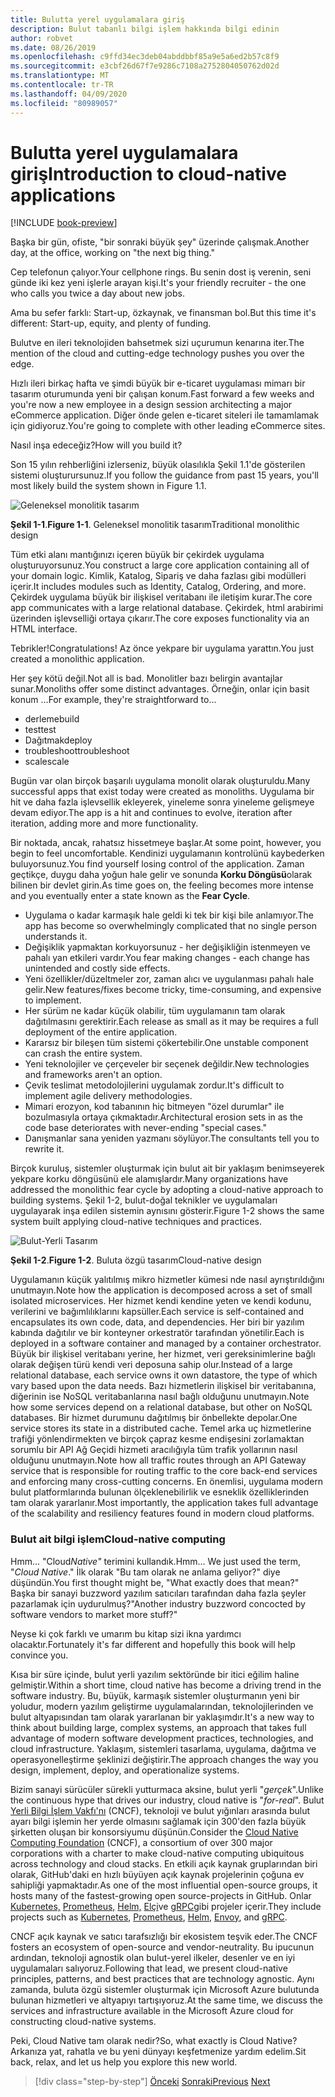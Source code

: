 ```yaml
---
title: Bulutta yerel uygulamalara giriş
description: Bulut tabanlı bilgi işlem hakkında bilgi edinin
author: robvet
ms.date: 08/26/2019
ms.openlocfilehash: c9ffd34ec3deb04abddbbf85a9e5a6ed2b57c8f9
ms.sourcegitcommit: e3cbf26d67f7e9286c7108a2752804050762d02d
ms.translationtype: MT
ms.contentlocale: tr-TR
ms.lasthandoff: 04/09/2020
ms.locfileid: "80989057"
---
```

# <a name="introduction-to-cloud-native-applications"></a><span data-ttu-id="5a960-103">Bulutta yerel uygulamalara giriş</span><span class="sxs-lookup"><span data-stu-id="5a960-103">Introduction to cloud-native applications</span></span>

[!INCLUDE [book-preview](../../../includes/book-preview.md)]

<span data-ttu-id="5a960-104">Başka bir gün, ofiste, "bir sonraki büyük şey" üzerinde çalışmak.</span><span class="sxs-lookup"><span data-stu-id="5a960-104">Another day, at the office, working on "the next big thing."</span></span>

<span data-ttu-id="5a960-105">Cep telefonun çalıyor.</span><span class="sxs-lookup"><span data-stu-id="5a960-105">Your cellphone rings.</span></span> <span data-ttu-id="5a960-106">Bu senin dost iş verenin, seni günde iki kez yeni işlerle arayan kişi.</span><span class="sxs-lookup"><span data-stu-id="5a960-106">It's your friendly recruiter - the one who calls you twice a day about new jobs.</span></span>

<span data-ttu-id="5a960-107">Ama bu sefer farklı: Start-up, özkaynak, ve finansman bol.</span><span class="sxs-lookup"><span data-stu-id="5a960-107">But this time it's different: Start-up, equity, and plenty of funding.</span></span>

<span data-ttu-id="5a960-108">Bulutve en ileri teknolojiden bahsetmek sizi uçurumun kenarına iter.</span><span class="sxs-lookup"><span data-stu-id="5a960-108">The mention of the cloud and cutting-edge technology pushes you over the edge.</span></span>

<span data-ttu-id="5a960-109">Hızlı ileri birkaç hafta ve şimdi büyük bir e-ticaret uygulaması mimarı bir tasarım oturumunda yeni bir çalışan konum.</span><span class="sxs-lookup"><span data-stu-id="5a960-109">Fast forward a few weeks and you're now a new employee in a design session architecting a major eCommerce application.</span></span> <span data-ttu-id="5a960-110">Diğer önde gelen e-ticaret siteleri ile tamamlamak için gidiyoruz.</span><span class="sxs-lookup"><span data-stu-id="5a960-110">You're going to complete with other leading eCommerce sites.</span></span>

<span data-ttu-id="5a960-111">Nasıl inşa edeceğiz?</span><span class="sxs-lookup"><span data-stu-id="5a960-111">How will you build it?</span></span>

<span data-ttu-id="5a960-112">Son 15 yılın rehberliğini izlerseniz, büyük olasılıkla Şekil 1.1'de gösterilen sistemi oluşturursunuz.</span><span class="sxs-lookup"><span data-stu-id="5a960-112">If you follow the guidance from past 15 years, you'll most likely build the system shown in Figure 1.1.</span></span>

![Geleneksel monolitik tasarım](./media/monolithic-design.png)

<span data-ttu-id="5a960-114">**Şekil 1-1**.</span><span class="sxs-lookup"><span data-stu-id="5a960-114">**Figure 1-1**.</span></span> <span data-ttu-id="5a960-115">Geleneksel monolitik tasarım</span><span class="sxs-lookup"><span data-stu-id="5a960-115">Traditional monolithic design</span></span>

<span data-ttu-id="5a960-116">Tüm etki alanı mantığınızı içeren büyük bir çekirdek uygulama oluşturuyorsunuz.</span><span class="sxs-lookup"><span data-stu-id="5a960-116">You construct a large core application containing all of your domain logic.</span></span> <span data-ttu-id="5a960-117">Kimlik, Katalog, Sipariş ve daha fazlası gibi modülleri içerir.</span><span class="sxs-lookup"><span data-stu-id="5a960-117">It includes modules such as Identity, Catalog, Ordering, and more.</span></span> <span data-ttu-id="5a960-118">Çekirdek uygulama büyük bir ilişkisel veritabanı ile iletişim kurar.</span><span class="sxs-lookup"><span data-stu-id="5a960-118">The core app communicates with a large relational database.</span></span> <span data-ttu-id="5a960-119">Çekirdek, html arabirimi üzerinden işlevselliği ortaya çıkarır.</span><span class="sxs-lookup"><span data-stu-id="5a960-119">The core exposes functionality via an HTML interface.</span></span>

<span data-ttu-id="5a960-120">Tebrikler!</span><span class="sxs-lookup"><span data-stu-id="5a960-120">Congratulations!</span></span>  <span data-ttu-id="5a960-121">Az önce yekpare bir uygulama yarattın.</span><span class="sxs-lookup"><span data-stu-id="5a960-121">You just created a monolithic application.</span></span>

<span data-ttu-id="5a960-122">Her şey kötü değil.</span><span class="sxs-lookup"><span data-stu-id="5a960-122">Not all is bad.</span></span> <span data-ttu-id="5a960-123">Monolitler bazı belirgin avantajlar sunar.</span><span class="sxs-lookup"><span data-stu-id="5a960-123">Monoliths offer some distinct advantages.</span></span> <span data-ttu-id="5a960-124">Örneğin, onlar için basit konum ...</span><span class="sxs-lookup"><span data-stu-id="5a960-124">For example, they're straightforward to...</span></span>

- <span data-ttu-id="5a960-125">derleme</span><span class="sxs-lookup"><span data-stu-id="5a960-125">build</span></span>
- <span data-ttu-id="5a960-126">test</span><span class="sxs-lookup"><span data-stu-id="5a960-126">test</span></span>
- <span data-ttu-id="5a960-127">Dağıtmak</span><span class="sxs-lookup"><span data-stu-id="5a960-127">deploy</span></span>
- <span data-ttu-id="5a960-128">troubleshoot</span><span class="sxs-lookup"><span data-stu-id="5a960-128">troubleshoot</span></span>
- <span data-ttu-id="5a960-129">scale</span><span class="sxs-lookup"><span data-stu-id="5a960-129">scale</span></span>

<span data-ttu-id="5a960-130">Bugün var olan birçok başarılı uygulama monolit olarak oluşturuldu.</span><span class="sxs-lookup"><span data-stu-id="5a960-130">Many successful apps that exist today were created as monoliths.</span></span> <span data-ttu-id="5a960-131">Uygulama bir hit ve daha fazla işlevsellik ekleyerek, yineleme sonra yineleme gelişmeye devam ediyor.</span><span class="sxs-lookup"><span data-stu-id="5a960-131">The app is a hit and continues to evolve, iteration after iteration, adding more and more functionality.</span></span>

<span data-ttu-id="5a960-132">Bir noktada, ancak, rahatsız hissetmeye başlar.</span><span class="sxs-lookup"><span data-stu-id="5a960-132">At some point, however, you begin to feel uncomfortable.</span></span> <span data-ttu-id="5a960-133">Kendinizi uygulamanın kontrolünü kaybederken buluyorsunuz.</span><span class="sxs-lookup"><span data-stu-id="5a960-133">You find yourself losing control of the application.</span></span> <span data-ttu-id="5a960-134">Zaman geçtikçe, duygu daha yoğun hale gelir ve sonunda **Korku Döngüsü**olarak bilinen bir devlet girin.</span><span class="sxs-lookup"><span data-stu-id="5a960-134">As time goes on, the feeling becomes more intense and you eventually enter a state known as the **Fear Cycle**.</span></span>

- <span data-ttu-id="5a960-135">Uygulama o kadar karmaşık hale geldi ki tek bir kişi bile anlamıyor.</span><span class="sxs-lookup"><span data-stu-id="5a960-135">The app has become so overwhelmingly complicated that no single person understands it.</span></span>
- <span data-ttu-id="5a960-136">Değişiklik yapmaktan korkuyorsunuz - her değişikliğin istenmeyen ve pahalı yan etkileri vardır.</span><span class="sxs-lookup"><span data-stu-id="5a960-136">You fear making changes - each change has unintended and costly side effects.</span></span>
- <span data-ttu-id="5a960-137">Yeni özellikler/düzeltmeler zor, zaman alıcı ve uygulanması pahalı hale gelir.</span><span class="sxs-lookup"><span data-stu-id="5a960-137">New features/fixes become tricky, time-consuming, and expensive to implement.</span></span>
- <span data-ttu-id="5a960-138">Her sürüm ne kadar küçük olabilir, tüm uygulamanın tam olarak dağıtılmasını gerektirir.</span><span class="sxs-lookup"><span data-stu-id="5a960-138">Each release as small as it may be requires a full deployment of the entire application.</span></span>
- <span data-ttu-id="5a960-139">Kararsız bir bileşen tüm sistemi çökertebilir.</span><span class="sxs-lookup"><span data-stu-id="5a960-139">One unstable component can crash the entire system.</span></span>
- <span data-ttu-id="5a960-140">Yeni teknolojiler ve çerçeveler bir seçenek değildir.</span><span class="sxs-lookup"><span data-stu-id="5a960-140">New technologies and frameworks aren't an option.</span></span>
- <span data-ttu-id="5a960-141">Çevik teslimat metodolojilerini uygulamak zordur.</span><span class="sxs-lookup"><span data-stu-id="5a960-141">It's difficult to implement agile delivery methodologies.</span></span>
- <span data-ttu-id="5a960-142">Mimari erozyon, kod tabanının hiç bitmeyen "özel durumlar" ile bozulmasıyla ortaya çıkmaktadır.</span><span class="sxs-lookup"><span data-stu-id="5a960-142">Architectural erosion sets in as the code base deteriorates with never-ending "special cases."</span></span>
- <span data-ttu-id="5a960-143">Danışmanlar sana yeniden yazmanı söylüyor.</span><span class="sxs-lookup"><span data-stu-id="5a960-143">The consultants tell you to rewrite it.</span></span>

<span data-ttu-id="5a960-144">Birçok kuruluş, sistemler oluşturmak için bulut ait bir yaklaşım benimseyerek yekpare korku döngüsünü ele alamışlardır.</span><span class="sxs-lookup"><span data-stu-id="5a960-144">Many organizations have addressed the monolithic fear cycle by adopting a cloud-native approach to building systems.</span></span> <span data-ttu-id="5a960-145">Şekil 1-2, bulut-doğal teknikler ve uygulamaları uygulayarak inşa edilen sistemin aynısını gösterir.</span><span class="sxs-lookup"><span data-stu-id="5a960-145">Figure 1-2 shows the same system built applying cloud-native techniques and practices.</span></span>

![Bulut-Yerli Tasarım](./media/cloud-native-design.png)

<span data-ttu-id="5a960-147">**Şekil 1-2**.</span><span class="sxs-lookup"><span data-stu-id="5a960-147">**Figure 1-2**.</span></span> <span data-ttu-id="5a960-148">Buluta özgü tasarım</span><span class="sxs-lookup"><span data-stu-id="5a960-148">Cloud-native design</span></span>

<span data-ttu-id="5a960-149">Uygulamanın küçük yalıtılmış mikro hizmetler kümesi nde nasıl ayrıştırıldığını unutmayın.</span><span class="sxs-lookup"><span data-stu-id="5a960-149">Note how the application is decomposed across a set of small isolated microservices.</span></span> <span data-ttu-id="5a960-150">Her hizmet kendi kendine yeten ve kendi kodunu, verilerini ve bağımlılıklarını kapsüller.</span><span class="sxs-lookup"><span data-stu-id="5a960-150">Each service is self-contained and encapsulates its own code, data, and dependencies.</span></span> <span data-ttu-id="5a960-151">Her biri bir yazılım kabında dağıtılır ve bir konteyner orkestratör tarafından yönetilir.</span><span class="sxs-lookup"><span data-stu-id="5a960-151">Each is deployed in a software container and managed by a container orchestrator.</span></span> <span data-ttu-id="5a960-152">Büyük bir ilişkisel veritabanı yerine, her hizmet, veri gereksinimlerine bağlı olarak değişen türü kendi veri deposuna sahip olur.</span><span class="sxs-lookup"><span data-stu-id="5a960-152">Instead of a large relational database, each service owns it own datastore, the type of which vary based upon the data needs.</span></span> <span data-ttu-id="5a960-153">Bazı hizmetlerin ilişkisel bir veritabanına, diğerinin ise NoSQL veritabanlarına nasıl bağlı olduğunu unutmayın.</span><span class="sxs-lookup"><span data-stu-id="5a960-153">Note how some services depend on a relational database, but other on NoSQL databases.</span></span> <span data-ttu-id="5a960-154">Bir hizmet durumunu dağıtılmış bir önbellekte depolar.</span><span class="sxs-lookup"><span data-stu-id="5a960-154">One service stores its state in a distributed cache.</span></span> <span data-ttu-id="5a960-155">Temel arka uç hizmetlerine trafiği yönlendirmekten ve birçok çapraz kesme endişesini zorlamaktan sorumlu bir API Ağ Geçidi hizmeti aracılığıyla tüm trafik yollarının nasıl olduğunu unutmayın.</span><span class="sxs-lookup"><span data-stu-id="5a960-155">Note how all traffic routes through an API Gateway service that is responsible for routing traffic to the core back-end services  and enforcing many cross-cutting concerns.</span></span> <span data-ttu-id="5a960-156">En önemlisi, uygulama modern bulut platformlarında bulunan ölçeklenebilirlik ve esneklik özelliklerinden tam olarak yararlanır.</span><span class="sxs-lookup"><span data-stu-id="5a960-156">Most importantly, the application takes full advantage of the scalability and resiliency features found in modern cloud platforms.</span></span>

### <a name="cloud-native-computing"></a><span data-ttu-id="5a960-157">Bulut ait bilgi işlem</span><span class="sxs-lookup"><span data-stu-id="5a960-157">Cloud-native computing</span></span>

<span data-ttu-id="5a960-158">Hmm... "Cloud*Native"* terimini kullandık.</span><span class="sxs-lookup"><span data-stu-id="5a960-158">Hmm... We just used the term, "*Cloud Native*."</span></span> <span data-ttu-id="5a960-159">İlk olarak "Bu tam olarak ne anlama geliyor?" diye düşündün.</span><span class="sxs-lookup"><span data-stu-id="5a960-159">You first thought might be, "What exactly does that mean?"</span></span> <span data-ttu-id="5a960-160">Başka bir sanayi buzzword yazılım satıcıları tarafından daha fazla şeyler pazarlamak için uydurulmuş?"</span><span class="sxs-lookup"><span data-stu-id="5a960-160">Another industry buzzword concocted by software vendors to market more stuff?"</span></span>

<span data-ttu-id="5a960-161">Neyse ki çok farklı ve umarım bu kitap sizi ikna yardımcı olacaktır.</span><span class="sxs-lookup"><span data-stu-id="5a960-161">Fortunately it's far different and hopefully this book will help convince you.</span></span>

<span data-ttu-id="5a960-162">Kısa bir süre içinde, bulut yerli yazılım sektöründe bir itici eğilim haline gelmiştir.</span><span class="sxs-lookup"><span data-stu-id="5a960-162">Within a short time, cloud native has become a driving trend in the software industry.</span></span> <span data-ttu-id="5a960-163">Bu, büyük, karmaşık sistemler oluşturmanın yeni bir yoludur, modern yazılım geliştirme uygulamalarından, teknolojilerinden ve bulut altyapısından tam olarak yararlanan bir yaklaşımdır.</span><span class="sxs-lookup"><span data-stu-id="5a960-163">It's a new way to think about building large, complex systems, an approach that takes full advantage of modern software development practices, technologies, and cloud infrastructure.</span></span> <span data-ttu-id="5a960-164">Yaklaşım, sistemleri tasarlama, uygulama, dağıtma ve operasyonelleştirme şeklinizi değiştirir.</span><span class="sxs-lookup"><span data-stu-id="5a960-164">The approach changes the way you design, implement, deploy, and operationalize systems.</span></span>

<span data-ttu-id="5a960-165">Bizim sanayi sürücüler sürekli yutturmaca aksine, bulut yerli "*gerçek*".</span><span class="sxs-lookup"><span data-stu-id="5a960-165">Unlike the continuous hype that drives our industry, cloud native is "*for-real*".</span></span> <span data-ttu-id="5a960-166">Bulut [Yerli Bilgi İşlem Vakfı'nı](https://www.cncf.io/) (CNCF), teknoloji ve bulut yığınları arasında bulut ayarı bilgi işlemin her yerde olmasını sağlamak için 300'den fazla büyük şirketten oluşan bir konsorsiyumu düşünün.</span><span class="sxs-lookup"><span data-stu-id="5a960-166">Consider the [Cloud Native Computing Foundation](https://www.cncf.io/) (CNCF), a consortium of over 300 major corporations with a charter to make cloud-native computing ubiquitous across technology and cloud stacks.</span></span> <span data-ttu-id="5a960-167">En etkili açık kaynak gruplarından biri olarak, GitHub'daki en hızlı büyüyen açık kaynak projelerinin çoğuna ev sahipliği yapmaktadır.</span><span class="sxs-lookup"><span data-stu-id="5a960-167">As one of the most influential open-source groups, it hosts many of the fastest-growing open source-projects in GitHub.</span></span> <span data-ttu-id="5a960-168">Onlar [Kubernetes,](https://kubernetes.io/) [Prometheus,](https://prometheus.io/) [Helm,](https://helm.sh/) [Elçi](https://www.envoyproxy.io/)ve [gRPC](https://grpc.io/)gibi projeler içerir.</span><span class="sxs-lookup"><span data-stu-id="5a960-168">They include projects such as [Kubernetes](https://kubernetes.io/), [Prometheus](https://prometheus.io/), [Helm](https://helm.sh/), [Envoy](https://www.envoyproxy.io/), and [gRPC](https://grpc.io/).</span></span>

<span data-ttu-id="5a960-169">CNCF açık kaynak ve satıcı tarafsızlığı bir ekosistem teşvik eder.</span><span class="sxs-lookup"><span data-stu-id="5a960-169">The CNCF fosters an ecosystem of open-source and vendor-neutrality.</span></span> <span data-ttu-id="5a960-170">Bu ipucunun ardından, teknoloji agnostik olan bulut-yerel ilkeler, desenler ve en iyi uygulamaları salıyoruz.</span><span class="sxs-lookup"><span data-stu-id="5a960-170">Following that lead, we present cloud-native principles, patterns, and best practices that are technology agnostic.</span></span> <span data-ttu-id="5a960-171">Aynı zamanda, buluta özgü sistemler oluşturmak için Microsoft Azure bulutunda bulunan hizmetleri ve altyapıyı tartışıyoruz.</span><span class="sxs-lookup"><span data-stu-id="5a960-171">At the same time, we discuss the services and infrastructure available in the Microsoft Azure cloud for constructing cloud-native systems.</span></span>

<span data-ttu-id="5a960-172">Peki, Cloud Native tam olarak nedir?</span><span class="sxs-lookup"><span data-stu-id="5a960-172">So, what exactly is Cloud Native?</span></span> <span data-ttu-id="5a960-173">Arkanıza yat, rahatla ve bu yeni dünyayı keşfetmenize yardım edelim.</span><span class="sxs-lookup"><span data-stu-id="5a960-173">Sit back, relax, and let us help you explore this new world.</span></span>

>[!div class="step-by-step"]
><span data-ttu-id="5a960-174">[Önceki](index.md)
>[Sonraki](definition.md)</span><span class="sxs-lookup"><span data-stu-id="5a960-174">[Previous](index.md)
[Next](definition.md)</span></span>
